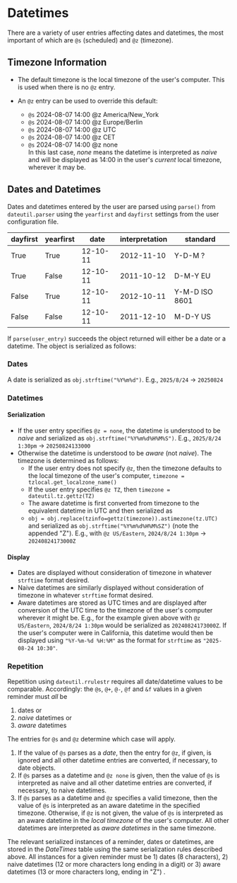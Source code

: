 # Datetimes

There are a variety of user entries affecting dates and datetimes, the most important of which are `@s` (scheduled) and `@z` (timezone).

## Timezone Information

- The default timezone is the local timezone of the user's computer. This is used when there is no `@z` entry.

- An `@z` entry can be used to override this default:
  - `@s` 2024-08-07 14:00 @z America/New_York
  - `@s` 2024-08-07 14:00 @z Europe/Berlin
  - `@s` 2024-08-07 14:00 @z UTC
  - `@s` 2024-08-07 14:00 @z CET
  - `@s` 2024-08-07 14:00 @z none  
    In this last case, _none_ means the datetime is interpreted as _naive_ and will be displayed as 14:00 in the user's _current_ local timezone, wherever it may be.

## Dates and Datetimes

Dates and datetimes entered by the user are parsed using `parse()` from `dateutil.parser` using the `yearfirst` and `dayfirst` settings from the user configuration file.

| dayfirst | yearfirst | date     | interpretation | standard       |
| -------- | --------- | -------- | -------------- | -------------- |
| True     | True      | 12-10-11 | 2012-11-10     | Y-D-M ?        |
| True     | False     | 12-10-11 | 2011-10-12     | D-M-Y EU       |
| False    | True      | 12-10-11 | 2012-10-11     | Y-M-D ISO 8601 |
| False    | False     | 12-10-11 | 2011-12-10     | M-D-Y US       |

If `parse(user_entry)` succeeds the object returned will either be a date or a datetime. The object is serialized as follows:

### Dates

A date is serialized as `obj.strftime("%Y%m%d")`. E.g., `2025/8/24` -> `20250824`

### Datetimes

#### Serialization

- If the user entry specifies `@z = none`, the datetime is understood to be _naive_ and serialized as `obj.strftime("%Y%m%d%H%M%S")`. E.g., `2025/8/24 1:30pm` -> `20250824133000`
- Otherwise the datetime is understood to be _aware_ (not _naive_). The timezone is determined as follows:
  - If the user entry does not specify `@z`, then the timezone defaults to the local timezone of the user's computer, `timezone = tzlocal.get_localzone_name()`
  - If the user entry specifies `@z TZ`, then `timezone = dateutil.tz.gettz(TZ)`
  - The aware datetime is first converted from timezone to the equivalent datetime in UTC and then serialized as
  - `obj = obj.replace(tzinfo=gettz(timezone)).astimezone(tz.UTC)` and serialized as `obj.strftime("%Y%m%d%H%M%SZ")` (note the appended "Z"). E.g., with `@z US/Eastern`, `2024/8/24 1:30pm` -> `20240824173000Z`

#### Display

- Dates are displayed without consideration of timezone in whatever `strftime` format desired.
- Naive datetimes are similarly displayed without consideration of timezone in whatever `strftime` format desired.
- Aware datetimes are stored as UTC times and are displayed after conversion of the UTC time to the timezone of the user's computer wherever it might be. E.g., for the example given above with `@z US/Eastern`, `2024/8/24 1:30pm` would be serialized as `20240824173000Z`. If the user's computer were in California, this datetime would then be displayed using `"%Y-%m-%d %H:%M"` as the format for `strftime` as `"2025-08-24 10:30"`.

### Repetition

Repetition using `dateutil.rrulestr` requires all date/datetime values to be comparable. Accordingly: the `@s`, `@+`, `@-`, `@f` and `&f` values in a given reminder must _all_ be

1. dates or
2. _naive_ datetimes or
3. _aware_ datetimes

The entries for `@s` and `@z` determine which case will apply.

1. If the value of `@s` parses as a _date_, then the entry for `@z`, if given, is ignored and all other datetime entries are converted, if necessary, to date objects.
2. If `@s` parses as a datetime and `@z none` is given, then the value of `@s` is interpreted as naive and all other datetime entries are converted, if necessary, to naive datetimes.
3. If `@s` parses as a datetime and `@z` specifies a valid timezone, then the value of `@s` is interpreted as an aware datetime in the specified timezone. Otherwise, if `@z` is not given, the value of `@s` is interpreted as an aware datetime in the _local timezone_ of the user's computer. All other datetimes are interpreted as _aware datetimes_ in the same timezone.

The relevant serialized instances of a reminder, dates or datetimes, are stored in the _DateTimes_ table using the same serialization rules described above. All instances for a given reminder must be 1) dates (8 characters), 2) naive datetimes (12 or more characters long ending in a digit) or 3) aware datetimes (13 or more characters long, ending in "Z") .

